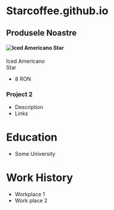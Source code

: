 # Starcoffee.github.io

## Produsele Noastre

#### ![Iced Americano Star](https://github.com/user-attachments/assets/8ccb18f1-68e0-483c-a30b-059f7d91c90f) 
Iced Americano  
    Star
  - 8 RON
    
### Project 2
- Description
- Links

# Education
- Some University

# Work History
- Workplace 1
- Work place 2
